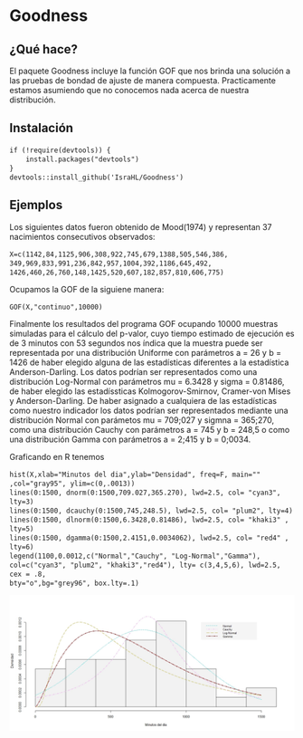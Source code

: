 # Goodness

## ¿Qué hace?

El paquete Goodness incluye la función GOF que nos brinda una solución a las pruebas de bondad de ajuste de manera compuesta. 
Practicamente estamos asumiendo que no conocemos nada acerca de nuestra distribución.

## Instalación


```[R project]
if (!require(devtools)) {
    install.packages("devtools")
}
devtools::install_github('IsraHL/Goodness')
```

## Ejemplos

Los siguientes datos fueron obtenido de Mood(1974) y representan 37 nacimientos consecutivos observados:

```
X=c(1142,84,1125,906,308,922,745,679,1388,505,546,386,
349,969,833,991,236,842,957,1004,392,1186,645,492,
1426,460,26,760,148,1425,520,607,182,857,810,606,775)
```
Ocupamos la GOF de la siguiene manera:

```
GOF(X,"continuo",10000)
```
Finalmente los resultados del programa GOF ocupando 10000 muestras simuladas para el cálculo del p-valor,
cuyo tiempo estimado de ejecución es de 3 minutos con 53 segundos nos índica que la muestra puede ser representada por una distribución Uniforme
con parámetros a = 26 y b = 1426 de haber elegido alguna de las estadísticas diferentes a la estadística Anderson-Darling. 
Los datos podrían ser representados como una distribución Log-Normal con parámetros mu = 6.3428 y  sigma = 0.81486, 
de haber elegido las estadíssticas Kolmogorov-Smirnov, Cramer-von Mises y Anderson-Darling. 
De haber asignado a cualquiera de las estadísticas como nuestro indicador los datos podrían ser representados mediante una distribución Normal con parámetos mu = 709;027 y sigmna = 365;270, 
como una distribución Cauchy con parámetros a = 745 y b = 248,5 o como una distribución Gamma con parámetros a = 2;415 y b = 0;0034.


Graficando en R tenemos

```
hist(X,xlab="Minutos del dia",ylab="Densidad", freq=F, main=""
,col="gray95", ylim=c(0,.0013))
lines(0:1500, dnorm(0:1500,709.027,365.270), lwd=2.5, col= "cyan3", lty=3)
lines(0:1500, dcauchy(0:1500,745,248.5), lwd=2.5, col= "plum2", lty=4)
lines(0:1500, dlnorm(0:1500,6.3428,0.81486), lwd=2.5, col= "khaki3" , lty=5)
lines(0:1500, dgamma(0:1500,2.4151,0.0034062), lwd=2.5, col= "red4" , lty=6)
legend(1100,0.0012,c("Normal","Cauchy", "Log-Normal","Gamma"),
col=c("cyan3", "plum2", "khaki3","red4"), lty= c(3,4,5,6), lwd=2.5, cex = .8,
bty="o",bg="grey96", box.lty=.1)

```
![Nacimientos](https://github.com/IsraHL/Goodness/blob/master/NNN3.jpeg)

